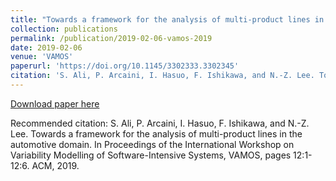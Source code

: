 ```yaml
---
title: "Towards a framework for the analysis of multi-product lines in the automotive domain"
collection: publications
permalink: /publication/2019-02-06-vamos-2019
date: 2019-02-06
venue: 'VAMOS'
paperurl: 'https://doi.org/10.1145/3302333.3302345'
citation: 'S. Ali, P. Arcaini, I. Hasuo, F. Ishikawa, and N.-Z. Lee. Towards a framework for the analysis of multi-product lines in the automotive domain. In Proceedings of the International Workshop on Variability Modelling of Software-Intensive Systems, VAMOS, pages 12:1-12:6. ACM, 2019.'
---
```


<a href='https://doi.org/10.1145/3302333.3302345'>Download paper here</a>

Recommended citation: S. Ali, P. Arcaini, I. Hasuo, F. Ishikawa, and N.-Z. Lee. Towards a framework for the analysis of multi-product lines in the automotive domain. In Proceedings of the International Workshop on Variability Modelling of Software-Intensive Systems, VAMOS, pages 12:1-12:6. ACM, 2019.